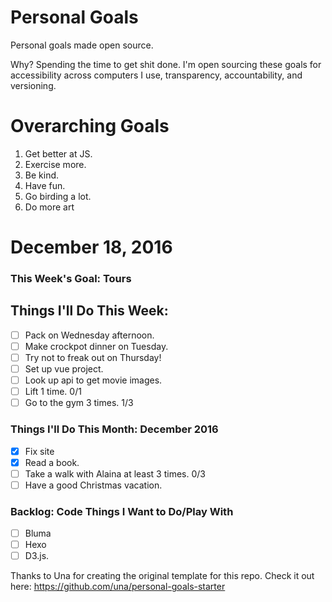 Personal Goals
==============

Personal goals made open source.

Why? Spending the time to get shit done. I'm open sourcing these goals for accessibility across computers I use, transparency, accountability, and versioning.

# Overarching Goals

1. Get better at JS.
2. Exercise more.
3. Be kind.
4. Have fun.
5. Go birding a lot.
6. Do more art

# December 18, 2016

### This Week's Goal: Tours 

## Things I'll Do This Week:

- [ ] Pack on Wednesday afternoon.
- [ ] Make crockpot dinner on Tuesday.
- [ ] Try not to freak out on Thursday!
- [ ] Set up vue project.
- [ ] Look up api to get movie images.
- [ ] Lift 1 time.  0/1
- [ ] Go to the gym 3 times. 1/3

### Things I'll Do This Month: December 2016

- [x] Fix site
- [x] Read a book.
- [ ] Take a walk with Alaina at least 3 times. 0/3
- [ ] Have a good Christmas vacation.

### Backlog: Code Things I Want to Do/Play With

- [ ] Bluma
- [ ] Hexo
- [ ] D3.js.

Thanks to Una for creating the original template for this repo. Check it out here: https://github.com/una/personal-goals-starter